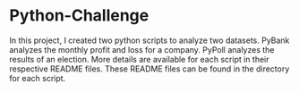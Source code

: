 # Python-Challenge
In this project, I created two python scripts to analyze two datasets. PyBank analyzes the monthly profit and loss for a company. PyPoll analyzes the results of an election. More details are available for each script in their respective README files. These README files can be found in the directory for each script.
